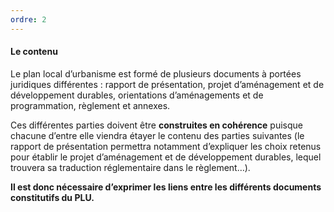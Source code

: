 ```yaml
---
ordre: 2
---
```


#### Le contenu

Le plan local d’urbanisme est formé de plusieurs documents à portées juridiques différentes : rapport de présentation, projet d’aménagement et de développement durables, orientations d’aménagements et de programmation, règlement et annexes.

Ces différentes parties doivent être **construites en cohérence** puisque chacune d’entre elle viendra étayer le contenu des parties suivantes (le rapport de présentation permettra notamment d’expliquer les choix retenus pour établir le projet d’aménagement et de développement durables, lequel trouvera sa traduction réglementaire dans le règlement…).

**Il est donc nécessaire d’exprimer les liens entre les différents documents constitutifs du PLU.**
